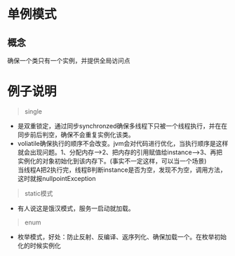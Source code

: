  # 单例模式
 ## 概念
 确保一个类只有一个实例，并提供全局访问点
 # 例子说明
 > single
  - 是双重锁定，通过同步synchronzed确保多线程下只被一个线程执行，并在在同步前后判空，确保不会重复实例化该类。
  - voliatile确保执行的顺序不会改变。jvm会对代码进行优化，当执行顺序是这样就会出现问题。1、分配内存-->2、把内存的引用赋值给instance-->3、再把实例化的对象初始化到该内存下。(事实不一定这样，可以当一个场景)<br>
    当线程A把2执行完，线程B判断instance是否为空，发现不为空，调用方法，这时就报nullpointException
 > static模式
  - 有人说这是饿汉模式，服务一启动就加载。
 > enum 
 - 枚举模式，好处：防止反射、反编译、返序列化、确保加载一个。在枚举初始化的时候实例化
